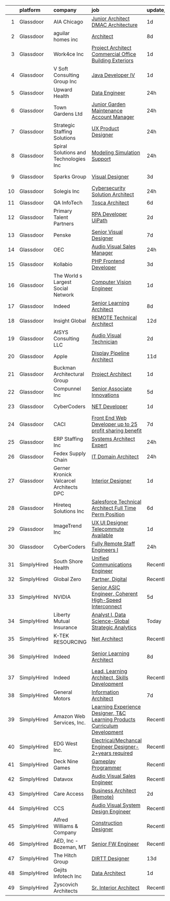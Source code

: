 

|    | platform    | company                                   | job                                                                                                                                                                                                                                                                                                                                                                                                                                                                                                                                                                                                                                                                                                                                                                                                                                                                                                                                                                                                                                                                                                                                                                                                                                                                                                                                                                                                     | update_time   | location               |
|---:|:------------|:------------------------------------------|:--------------------------------------------------------------------------------------------------------------------------------------------------------------------------------------------------------------------------------------------------------------------------------------------------------------------------------------------------------------------------------------------------------------------------------------------------------------------------------------------------------------------------------------------------------------------------------------------------------------------------------------------------------------------------------------------------------------------------------------------------------------------------------------------------------------------------------------------------------------------------------------------------------------------------------------------------------------------------------------------------------------------------------------------------------------------------------------------------------------------------------------------------------------------------------------------------------------------------------------------------------------------------------------------------------------------------------------------------------------------------------------------------------|:--------------|:-----------------------|
|  1 | Glassdoor   | AIA Chicago                               | [Junior Architect   DMAC Architecture](https://www.glassdoor.com/partner/jobListing.htm?pos=128&ao=1136043&s=58&guid=0000018267a6b95faaafd90fc7723506&src=GD_JOB_AD&t=SR&vt=w&cs=1_c9c52597&cb=1659596356468&jobListingId=1008047413622&jrtk=3-0-1g9jqdehbk25t801-1g9jqdehqkbna800-78d1c92ace534ea1-)                                                                                                                                                                                                                                                                                                                                                                                                                                                                                                                                                                                                                                                                                                                                                                                                                                                                                                                                                                                                                                                                                                   | 1d            | Evanston, IL           |
|  2 | Glassdoor   | aguilar homes inc                         | [Architect](https://www.glassdoor.com/partner/jobListing.htm?pos=101&ao=1110586&s=58&guid=0000018267a6b95faaafd90fc7723506&src=GD_JOB_AD&t=SR&vt=w&ea=1&cs=1_1490ef2a&cb=1659596356463&jobListingId=1008030886752&cpc=8EBC6093F3E034FB&jrtk=3-0-1g9jqdehbk25t801-1g9jqdehqkbna800-6371b23653ce37e1--6NYlbfkN0BBGG9LMNqL16EzDx9S3nKk4b6IwprgSJginr0DZD_oW6Mm3uCrdklJsAKh6iXWwLKS4HwePxDhUtYIT_-THPCT1OSqPsH-xzqiHGZPx79UO3w3eEr1OmXYjyoeRjfzEu5WE2xUoPg1J7MOhXn-EUTl0lc2nWVKu84RpuQHt7TH_OxQjbDrjiwpBBEH9V99jPGH_Dmxw_95yVk2_98VlBnpOQ4-EfcIT_MSOaWF1JmXdEdBnRRNE8bI4tISjsVTSWUJcxl0Gvsz7rRGKTFGifQLdAtNDPlwFS4WlXJDWsXYV9Xj04fGjHe4PRpux3-3CVu1sMj1c8tnTG5UM4ciSP3LVGtsporlIo9Xb-EPVoGyVYHgFv-3cIp-Y5I5B_M8arMbq6b8P18g16EQ3tXtmkHswCPO1QtH2ikoQJ8dkbZs04s50QKncUfjKJZiU1zhPQlnHmSSy26fqAJ--YI8c7Nj0LEJ6eXfMwY_7aiJluFgwOQ-ed7wKrnH)                                                                                                                                                                                                                                                                                                                                                                                                                                                                                                                                                                    | 8d            | San Diego, CA          |
|  3 | Glassdoor   | Work4ce Inc                               | [Project Architect   Commercial Office   Building Exteriors](https://www.glassdoor.com/partner/jobListing.htm?pos=121&ao=1110586&s=58&guid=0000018267a6b95faaafd90fc7723506&src=GD_JOB_AD&t=SR&vt=w&ea=1&cs=1_06bcd2cd&cb=1659596356467&jobListingId=1008047958781&cpc=1FDE87803EF93CD3&jrtk=3-0-1g9jqdehbk25t801-1g9jqdehqkbna800-1b5fa690967b5ade--6NYlbfkN0A9PPlI9x3VLA7Ig9DMYQv8oZV6AhUmXfwocfR2_GxsGZVhPKRlecurGQV6vCE7cRm1y9XKvQzg_GTfz2YQujrNfplqqjHtsHPd55-nZ6MorvAKxkzkJaiGiuGRC1SuzxqEGW06GlbDmsj6mNw1KjVTSNI8hBwDM0cm5ePGkm6GItOEpN2Mj4mrNwfNZb6zfteMM8kdavQ7CoJxMaFOwwtnHyNZCrDasRbuRaZhUsbNdKaGdKx4G5di4W0Lw9YIJp3GmnnVAm7qX6A0BjXW0RYvSTRUWy02sa2onzgH3qWN5aTWNeL3ikFzJ-S7DCtAFWrjvQrtgL6mwwo2Q_bsS4RHf7_SWW9BV0orMdnfwfuj8EGzIbD27uV-nsSELObRcgktIDMb4tm_pyCOhg2SqZkCEznEPgyihCL4DzpqEfKG8PiGmivCjEnfyB5CkmHG8XC327GmN8Vok8Z-MFWLmoxK7xmGHCq7LeYf932_rZmd58-cyZ4zNnFN133jiLIYw0n7Z8a7SUc4NA%3D%3D)                                                                                                                                                                                                                                                                                                                                                                                                                                                                                       | 1d            | Georgetown, KY         |
|  4 | Glassdoor   | V Soft Consulting Group  Inc              | [Java Developer IV](https://www.glassdoor.com/partner/jobListing.htm?pos=126&ao=1110586&s=58&guid=0000018267a6b95faaafd90fc7723506&src=GD_JOB_AD&t=SR&vt=w&ea=1&cs=1_52ee35a2&cb=1659596356468&jobListingId=1008047785679&cpc=C4A69CCDBB3B9599&jrtk=3-0-1g9jqdehbk25t801-1g9jqdehqkbna800-78e5381b5c486a37--6NYlbfkN0D9RE-Si7ybiUgDiZLiiQYmpNk9Vbzm2gLbPAQW_p1zE3jUynzuC9mQeE4jvLF4MlSnRlpx57mFx1NhVJYCVHp23mc9oE29SedqQfJWFgj7w1maUiXtCjNzf23arELUQaB91K65nocI2FimMeseBcnuyy8WB2xmQNxnVvqsYl7mNupw0yznfoV7leRnJ-QjKypAMfYN-BhTfcGEix8XbL23_Va8XrP0F2fVOJUyUF_8dWNr4bEi6Qs29-D54BmWHl4b5y_D2vTd4YxGNexNX3PncnyRe7Q5UdHep5FBq5VAoTJTxVea7PiPloGxLMQK6rrA8QgvFL_i4gmbG_qw9QuqyUGYMXKiI7Qye_z3cr5sP9tr-K1YNrqhnVhWXjUYjFlYQjM-sD4stKoZ_kLCbbC3Ue4DaK29R9BOp2l9p59yhwOAzi7sMm-8oDXtbDM_wEeoxlFWgdTRr99i1xr3UmXqmU-xXgQyyeYhgAHtMiF4dD6dyKj3jRDRLBH9Nvr3Hq0%3D)                                                                                                                                                                                                                                                                                                                                                                                                                                                                                                                                              | 1d            | Madison, WI            |
|  5 | Glassdoor   | Upward Health                             | [Data Engineer](https://www.glassdoor.com/partner/jobListing.htm?pos=106&ao=1110586&s=58&guid=0000018267a6b95faaafd90fc7723506&src=GD_JOB_AD&t=SR&vt=w&ea=1&cs=1_cbee5e92&cb=1659596356464&jobListingId=1008050594360&cpc=ACBF47B84C432121&jrtk=3-0-1g9jqdehbk25t801-1g9jqdehqkbna800-9008622103ceb4a6--6NYlbfkN0D1sgB2vkk73HcG31iWI33pV6kw_5ZaxNkpPvB9FmXAfE4GxWj1DqZ0Ybq0eLPzk2YMwESvlDiKB2v8-8IQoa6UivsLih00u8y9COP4u95PlNlD0qSOw_enyvRFXOLfhgnvIy4KUwxX4Dih0kh3kPXgilkc_HOoVQ-GK7LqI49w8l5WsAU6L3A2dHqBwxNMVNY_A9bxeEADNPbC4dhxnh9Y9PDpZqxjLqMDFzyz4x5hNEH7nePAS9ADqNt_1h4LiBwq3GZRpXna2_pRV7gWE5273_hNAHw7piFY9NbVeFs6Y74sKLw1tzo1GXB-qcEz238EZJa9Wh4xyCQoUSbvvLb1qWYazCJJz6S20HxZJXap2C2MMZM3QF6tKnMd7BK1nFWDKJLNtFdR6beBty-ttRvJzJr5IszTephH4GjD6WfD0XsIdbRHFpP8CE2sXmm4iKPqBKDMNzHyT6KlC5UkTLCI4BPv9ajT21_8uVnSWbHyOdcZUuuxdO0RTNkH_uJkj-CApck0FZ4Qxg%3D%3D)                                                                                                                                                                                                                                                                                                                                                                                                                                                                                                                                    | 24h           | Hauppauge, NY          |
|  6 | Glassdoor   | Town   Gardens  Ltd                       | [Junior Garden Maintenance Account Manager](https://www.glassdoor.com/partner/jobListing.htm?pos=112&ao=1110586&s=58&guid=0000018267a6b95faaafd90fc7723506&src=GD_JOB_AD&t=SR&vt=w&ea=1&cs=1_d765fbba&cb=1659596356465&jobListingId=1008049871664&cpc=6BBECBC74F3AC36E&jrtk=3-0-1g9jqdehbk25t801-1g9jqdehqkbna800-83962fb331b4c551--6NYlbfkN0DqW0-hTgkWGwYpK7eUj7Z7FoWYf8zugqSJvdz1tLOuZEU8COkOc5OFoPs_UPBuT6x_ShwrV85GiECCPYww6ItTJ525ZQAvMfpLi3LzTRhy81LSDwJZCVo_w0F-VN1ry-xBB-3dOosQIeaNSX4aIiwVCvCQqH2u_0Q1uoVVeHWu84zHdqzZHG1fnCym4zdPG58MgiOoDfDgomiBP_STuuqnS2_85x3fWxPAKan34aMOLpxeuCNb-2rvNKD1rlJD1qynK_pLmHzYrNjLFD5zZHk23gd8NLXpj-duXP9E9LbcoaSICB2wpK16_e_z5H9N-gBVgcOVHsxZQVgrEXIx258ksTGQgaMzoI6QR3AyebtXiI0TvKvgJ26cvK_HbZMh9j0UjEIqQErGpkn1zThZSAyVIJreOXS526_Yfb1YL0oHzp5y_Io8MRjZ40OBkLOSi55f0yaHQsB-h9vQROkFr_1QPUU8ude3W1lA72fjBqOwZoE5NBadhqSk5OODHKE3Z2o%3D)                                                                                                                                                                                                                                                                                                                                                                                                                                                                                                                      | 24h           | Long Island City, NY   |
|  7 | Glassdoor   | Strategic Staffing Solutions              | [UX Product Designer](https://www.glassdoor.com/partner/jobListing.htm?pos=119&ao=1110586&s=58&guid=0000018267a6b95faaafd90fc7723506&src=GD_JOB_AD&t=SR&vt=w&ea=1&cs=1_73bc51e1&cb=1659596356466&jobListingId=1008050113855&cpc=59DEFF8D475298C3&jrtk=3-0-1g9jqdehbk25t801-1g9jqdehqkbna800-98841d19898350f3--6NYlbfkN0CB4h_TpqywgMPZecH4V9H9bCqyxawBCNsXMflKEtNjwO2fll5mMkHpz7n5uDiwffxroCJ3zDFyPjbN0ZgzVfzAMnmutJI_FMToLbH5l15KIrxFL8ROnZ3z8rbPHPISNGrdzItaryv6hTfvTvaZJ7ewmAxc4E51W7YMcmomoWifZWozI-0g0GxvmR74hkvTmhNkye--zWsFNtGR29N0_Vs_RpZxMozzWmwExJkVoudNdKBielHyGZ_pvx6pD-scNWH-O36uX9r8PQS6E1O3TWIUeqlxRWH2mAGPMnCCd3LqKFbdwqfoe2xe4ElWzBswQ1glF258lUgv7fLuUdPM6rHqq1dIRyZOzDQfAg3Av9hPJJHVRsPULLuS6AUrdAFWYJbB52TdplmBwpfPmYeYdveGYO5yLVCmUPg9x8bxDooJ9bhBUC6vc3a1leY5Vk58aK8ES_Ti7a5lBsWDSnzJsA_5MK3lPZBAFhGjxEmWzZbLa3Eo7KEE9cPo0cpPuQgZqvcKI-SgIip_Gw%3D%3D)                                                                                                                                                                                                                                                                                                                                                                                                                                                                                                                              | 24h           | Remote                 |
|  8 | Glassdoor   | Spiral Solutions and Technologies  Inc    | [Modeling   Simulation Support](https://www.glassdoor.com/partner/jobListing.htm?pos=105&ao=1110586&s=58&guid=0000018267a6b95faaafd90fc7723506&src=GD_JOB_AD&t=SR&vt=w&ea=1&cs=1_7c66136d&cb=1659596356464&jobListingId=1008049987612&cpc=9BE7264F9E667C9B&jrtk=3-0-1g9jqdehbk25t801-1g9jqdehqkbna800-713303712c954d96--6NYlbfkN0CB1tmP7rfbaHtYFmPjg1Xv8BJr6DUbyz0HQmM4H563ArpFMs2Wc68sjkkMOaeyFl3MnJwsonyTfx5CxEUJ16GC6lP7EopS_fzohvF95aRXyNsWFszTr5mCrft4tbQ7mFt2yVqmv7guQDS4qZ1VFahuw3PxaI4rHHPcXCkivarcq5YgH20u9dKkgk6dLC05JtnL83OpoQtg3JYO9VqETO8czxPc1xQsgTOWrjZP278IM4YROnenhfUMAIlkuPOLLysvfnYYVhDT_Zb8-e7lB6hZNEdjECfaze5u0Dkhm0qaZEZ89u4UPdjjYXzL2d46kbVWXocdoVvy3610TxzlH-k3FQiO75qmufXVpMfyUVpIS4zq8hUQ59Jqzmnd5zS81MGdSeXWoAdnWpJoisJqSxjogZ6ES0jciAbS5yl8QsrCt4Gr20cG2mzLmI3PBCVqZFJrPwaH9SKb_afD2HRwkHTFP4iMRDjwZIBbiYE5uaM0spAkb5qYbRACb-t6oYzAkFOY69-W461WQw%3D%3D)                                                                                                                                                                                                                                                                                                                                                                                                                                                                                                                    | 24h           | Offutt A F B, NE       |
|  9 | Glassdoor   | Sparks Group                              | [Visual Designer](https://www.glassdoor.com/partner/jobListing.htm?pos=118&ao=1110586&s=58&guid=0000018267a6b95faaafd90fc7723506&src=GD_JOB_AD&t=SR&vt=w&cs=1_58aae95d&cb=1659596356466&jobListingId=1008042325557&cpc=3BA4CE39D5B5DEF5&jrtk=3-0-1g9jqdehbk25t801-1g9jqdehqkbna800-3119862d81f7a7c8--6NYlbfkN0CVbIAoVGlVV0muHIzlWY31dYj5hrVkKa7qBWZ-hZn3g-zWnitpxah_RyLopvrEJPKluBTJGMR0w6yt2L9rFqn3s1U2AqS3mNNijlNTZTWhopkKVpxLdiMoOqof51uSUrPEbGZaq-doN6mYWim2gIQgZZA6-0KdGLYCY64PiKyOSiM_V5QmJapCdCG_CMkHGu6ixPbyO7PM1MwduXd2sQGzUzzIMWPkF9HR5VvMBPRo9ZoSS9n4zA_fnDBHO5ZauUJzzWHPl0nt1GP-4MifjAkMnoMFyIsMLxWxlsmKs_NNftJYppTbnv1ERniIglrjssOrMXZT-qO7RsnGS_yFuOocMvUAQqZRAG9K0K5IST2zf58GoVxeYY2n8G9xcnVYRL17q2HE6EAxUufxHXnsExJCk51B4obxRprFbSZtJQuvGeBy6W6ndnrsqKG0R98hZeV9jzwCK6dLKtWYv6ocTjJXlmref9CD9Gbm6FSqr_brznzbrk-N2jrn)                                                                                                                                                                                                                                                                                                                                                                                                                                                                                                                                                                   | 3d            | Arlington, VA          |
| 10 | Glassdoor   | Solegis  Inc                              | [Cybersecurity Solution Architect](https://www.glassdoor.com/partner/jobListing.htm?pos=108&ao=1110586&s=58&guid=0000018267a6b95faaafd90fc7723506&src=GD_JOB_AD&t=SR&vt=w&ea=1&cs=1_b9bd95e8&cb=1659596356464&jobListingId=1008050088478&cpc=56632219D727AB75&jrtk=3-0-1g9jqdehbk25t801-1g9jqdehqkbna800-701ac4f1ac8b6992--6NYlbfkN0BXmJBcfPS63euVfIZvFuEBHiX1SPFEctgBt2SdL5CMXQpfyQ_fVnArzUpVbgauEqGHQTozg39ytgaGXsvoRPQV-1COV5yRLx_wKnNSQYsZOHTUf35KBxXogtrzzQTwtPGPX_RBFD3nZI5k-JmtX13qrKPB1GDE2H-hKy2r7NQP5lQTFFzXIl4JyQGM2XQFKDqq8so90po861ORfqK4QFmFlTMmvB3cKiH2pgv1abYxOo8iPN6mQmK8qVz581xkRBd6uE62z35l9OVjC_Us2nYYFVgZ-K-V4mfMOOGgywcCQWh7tEhPg9Hq0MyFzBXZlMj-t5z2MQhyoH0wIXHVqB52c7O0ofxqPEbcj9BoojGqTVq6UJvbyc90RMa6ni8M_gae5NIPnniY2GPsiR54MrUZoYsQPPqGcyj4mC5aR0F3eA73106BYMlZ2L6oX50yN5FdOQ0N6PjDdSylo1_BLDI7qpXyjuufPkz49_vO65tSA0tetS1l5IERSR0A3c6TtPD2khfIp7rQJg%3D%3D)                                                                                                                                                                                                                                                                                                                                                                                                                                                                                                                 | 24h           | Remote                 |
| 11 | Glassdoor   | QA InfoTech                               | [Tosca Architect](https://www.glassdoor.com/partner/jobListing.htm?pos=130&ao=1136043&s=58&guid=0000018267a6b95faaafd90fc7723506&src=GD_JOB_AD&t=SR&vt=w&cs=1_99bd185b&cb=1659596356468&jobListingId=1008035484391&jrtk=3-0-1g9jqdehbk25t801-1g9jqdehqkbna800-2b325c7e340096bf-)                                                                                                                                                                                                                                                                                                                                                                                                                                                                                                                                                                                                                                                                                                                                                                                                                                                                                                                                                                                                                                                                                                                        | 6d            | Concord, CA            |
| 12 | Glassdoor   | Primary Talent Partners                   | [RPA Developer  UiPath ](https://www.glassdoor.com/partner/jobListing.htm?pos=125&ao=1110586&s=58&guid=0000018267a6b95faaafd90fc7723506&src=GD_JOB_AD&t=SR&vt=w&ea=1&cs=1_81fcea9b&cb=1659596356468&jobListingId=1008044541298&cpc=9908D8D4413DBB8A&jrtk=3-0-1g9jqdehbk25t801-1g9jqdehqkbna800-8175c68a559f94e0--6NYlbfkN0DOCvLQenlXS7fh3AEEtPwhntZQnPW7UfiJ0vyM-Z38ZvlXuLrJoooXjb0sibVtq1uV8aZJETInCgYSiW90Es2-ORj25as0p4zmcoYp6SwS1hS9tV-GaaNyzFoGLyUmiQo_QrbqSyeigygGwtTqUUVDV119Crf9IDEjNuWCpCKRflBDXMTzkrz2226RL017XM5fPN20Nmu-3FirFUAW4mOVoSLYS4AYNcGn8BVYuUqpR6x3SWz5htu7HwpDPTCDl2iAvo5zD5kSowgwsHJg7HRWvedQ4QT_yDKpO6HyOnQmphldA3PszHpAQ5Ue87UV-TKuBPIGDPCNK3P80gf7erVshjH51NHywpbUzgflGIUZ-2VcBMJRSVc4iysJQCTwTT4JmZUG0faTu-9uAsxCzlFa4-K9y-w5odCDW1dXVtVk0eaW0vPIAH7tkmX-TIMy6_fcqQ728J-s8j0OuJJDfFaasStYVCzFKWeHQO3yS6L12Ig3G1MjXHhQni2cDH6SQYzcfmkFbUom_w%3D%3D)                                                                                                                                                                                                                                                                                                                                                                                                                                                                                                                           | 2d            | Miami, FL              |
| 13 | Glassdoor   | Penske                                    | [Senior Visual Designer](https://www.glassdoor.com/partner/jobListing.htm?pos=114&ao=1110586&s=58&guid=0000018267a6b95faaafd90fc7723506&src=GD_JOB_AD&t=SR&vt=w&cs=1_44ce0ea7&cb=1659596356465&jobListingId=1008033963305&cpc=217C45A42544DB93&jrtk=3-0-1g9jqdehbk25t801-1g9jqdehqkbna800-e686bc3862d2ddc1--6NYlbfkN0CtpXM0MSzpMQ_ld-1IrueFxu_hVDIxNkdu7oUVWOFjtEFqQtdu51VPA8PaZXoTOleEm1nGdOJeCYWb5vJz5IG8TCmpEFJrjI-b_juUEQzgiyUZJ3K2ygCQVuCrEUmrYjjDB2ajc0iOoSryL110Bp5lNaMc-HGhB6LpGxuI3m9UC9oTw8QByXP4VoDYrUU_MfW12m9jGchMQ7TOG1jZoTA5iR6mNqZPdVJz2dOk6IrOliRxLHbsr6R1JI64IlOyeWspctZIbEiolbK17QkSxaXE4PQnE4dzEI5dSKymLa_ZU9BDVZBtBUAR8vGymWox4EA3qrqK2shUL3IIvDOCSAIHBzs-ZIoJc7PNq6KxNa9KbT00vlAcAteCR7vhPlnQ75XR2Fu-quV5FLdn5D8CAigh6v_wSYPAstptNPep1VEdJFmX99xf5FCoPTYGQf-nypOwYDqAvMJVNpwS3aVNnJvN_2lGbLLihXvm6hSuB2m0NQ%3D%3D)                                                                                                                                                                                                                                                                                                                                                                                                                                                                                                                                                                | 7d            | Reading, PA            |
| 14 | Glassdoor   | OEC                                       | [Audio Visual Sales Manager](https://www.glassdoor.com/partner/jobListing.htm?pos=111&ao=1110586&s=58&guid=0000018267a6b95faaafd90fc7723506&src=GD_JOB_AD&t=SR&vt=w&ea=1&cs=1_6896b65c&cb=1659596356465&jobListingId=1008050679919&cpc=632C08DE5A4EA969&jrtk=3-0-1g9jqdehbk25t801-1g9jqdehqkbna800-5c56613f63f7164a--6NYlbfkN0BeG4CUiLvi-XpACvuf-H1ZiMQG9j_Jg6NbuiTffPeFkiTLxRz25zIv9hXC5mtzGhcSy-BDR71hJhonM1zTSH2zk8JsTlMRak7kMAlgcMY3TAbgb_mem7Fa0MoyAB9KwP1CiBYXT-SlFWBYTKSneCu7g5YvYwD5hlaClcEAZXVsL26olqK_ImZvi8PsWe3rH2NLwSVU29OuYiquIAUzrh0P0STtkIFp-XCkAtGWlBzar-kUlr9pkocm3ZmWz6sQlS7xe4I3-smY0qah3GR_IQ2AJLZYhMRc-X_j8caQCbbRgRanx8xux6dY2rODO533N8-4UDe-BE7KCATSZUOCA3EbhrEBD1bbfmY7AmwuUpt8WXa1YjPf-ziX5k0q7GSTjawZPGVqXGRa6UXGppNWxrDTZHuZ0EOaywtvoll4jCd5ihVgTDYM-ITKEgQ0uIJZWO79BvxMVHTvyWawN-qV3eH_MQVpIhCHoj-d9tNP4aFMZvt3asax9ko4KrNve2idnSk%3D)                                                                                                                                                                                                                                                                                                                                                                                                                                                                                                                                     | 24h           | Boise, ID              |
| 15 | Glassdoor   | Kollabio                                  | [PHP Frontend Developer](https://www.glassdoor.com/partner/jobListing.htm?pos=115&ao=1110586&s=58&guid=0000018267a6b95faaafd90fc7723506&src=GD_JOB_AD&t=SR&vt=w&ea=1&cs=1_bc11ac8c&cb=1659596356466&jobListingId=1008041038018&cpc=149B3D5996025BBA&jrtk=3-0-1g9jqdehbk25t801-1g9jqdehqkbna800-a781f0f3988a7eb6--6NYlbfkN0BK7QqpgF8Lwvm69yN6y042TqXJrV3gHaTYz7YJ2xmPiwJaRvnJL2p9woJImlFGjMplkzEuqGYU_lgezkcTMIwwWJJgvh0rLK3a1dAUMn4Ym3nLJIOYEmiu9Cx2q2yVfljoJkR4bpl82TzdcvfbQQ_q2uDbhOqeiIFAyE3H-98gDMgVKbW7Ql1PSugjhsCiW3pjBc5D4WhkikKtea0vPT76eAEPIn6J_SQLABbLZbunT42QQfLVcp8pok-zg23UA2BQ5YF--aus3eMcAi7FuzIGG4q3n2m1cfFg0FHrQYUxp8qy9XuwdG_QIY8c9N7oWkiKWCItycJUzQ1IaGtIZAQUZ6FFU01pqVRoOiBe-2yE2c4rMcaEcyXkqZ_rhR3_VZx5WLN1us62Yrmj9wqbwNLdl8IbmE7Y6myyYPaaHu-rZLOS5-0KKwpvqQZ8a5Mzpri_EyC3sE2ivLo4SG6xAsCk)                                                                                                                                                                                                                                                                                                                                                                                                                                                                                                                                                                                       | 3d            | Remote                 |
| 16 | Glassdoor   | The World s Largest Social Network        | [Computer Vision Engineer](https://www.glassdoor.com/partner/jobListing.htm?pos=117&ao=1110586&s=58&guid=0000018267a6b95faaafd90fc7723506&src=GD_JOB_AD&t=SR&vt=w&ea=1&cs=1_323e2b17&cb=1659596356466&jobListingId=1008048926964&cpc=AF1E4A3695F490BE&jrtk=3-0-1g9jqdehbk25t801-1g9jqdehqkbna800-f2859ed9ca70d070--6NYlbfkN0DSgjPPcnEdvoK3uuxfISLALE6pB1FR7YSHOr_tSg5_QGIhoz_2VqUepdcKLBLI_zTQDUXKUWfMuJ8z4wGJWjPLlNhIC6-QLzZ2SD_BdvGPrlGHcV-JY8TfpqZv30Bo9kNQZz3Akks__UOuOXncoch98-oHmC6PsX_rYPDxgKR8Hs6vhDf2KT8U8jkobSfPy7tRJGfCJQkTmIErm01jj2Gc-sBi_fYjOcoLi9PayNxWcH2lBPSkZY-87z1zsctYomxJnKuwiv-Fir88uWjuqVCI9itMo1Sa8Rs0usl8gfECgZE8Z0rNcvvmn1CwMrT7A5CF2-WWhaz2W-M3y2vYUrTM_HOsswMc3SlobXSBVjf5eAPQzbzypvchvnz96oCK_y7cq_adqbKv80XdDhN2hwXOH4s0JaQ5jUmRvUsr6wcFxzlHDdcMsoaWHB8Mce9eY4ZUD4HXmtMp0dXxqP-3bxFppwVZDVebDokWltW7KmmOBldc7XPFJwjrFIJc3naizCCcG0mCGbmoRcjsKkIikmxwIyPOaCPPVjfILhe4fxno43JrsylRetHSRpbBhcYEn96TW8j1ajxcFEBNo4mBsH2X)                                                                                                                                                                                                                                                                                                                                                                                                                                                     | 1d            | Houston, TX            |
| 17 | Glassdoor   | Indeed                                    | [Senior Learning Architect](https://www.glassdoor.com/partner/jobListing.htm?pos=109&ao=1110586&s=58&guid=0000018267a6b95faaafd90fc7723506&src=GD_JOB_AD&t=SR&vt=w&cs=1_cc276286&cb=1659596356464&jobListingId=1008031067016&cpc=217C45A42544DB93&jrtk=3-0-1g9jqdehbk25t801-1g9jqdehqkbna800-96b1c3b8b9cdb388--6NYlbfkN0CiRNM7CVr8YueLFKlzwbFWI0o7IjV438l4sVrvKZ0flpURU_mqoI8EbsK64YRr3OA6KrJSvnAlHG1fMTdVne83Y0EijA4Nde_j30eNUxX6D8w6WzzfyqgLZ2whk8-j9IO8ahlK57mnjmAeIR9-l0TeEZGSYjv5q6X3fsNXws9iNfqYy60Z3xT3ehRGqXImdDWRTRbn1NfqsfVBWtBr7DClaI5bkB5nkcFJbPAf0O99jxZFJ8eH62Bi8dsEnm1uhhCOLDx4u1YzhgOuv-oZ41Rbi9extvsjpQI38Mus8yQeK1QG9gMY_pjs_VKQQXGCn_zWg0FqpZR_Tsak6xQQ8iDCjmRPJA8jlBRaWIgAfxgFR6Cu26YETZFyRGaj0j83xJPEtdc7DYt9IhIVOHFrJVmQh97gfWl82bA-2ypMNmNBYR7hFJ9hqylio9VosE9zbJWIVk4hRNA1-XFnI37Ux7AkyfNZcMieTphEjj_VS5JxqDPVnoqsvyvU_47fpa7zlV4NxpAdstqPH_4rop5s95_M)                                                                                                                                                                                                                                                                                                                                                                                                                                                                                                                         | 8d            | Austin, TX             |
| 18 | Glassdoor   | Insight Global                            | [REMOTE Technical Architect](https://www.glassdoor.com/partner/jobListing.htm?pos=123&ao=1110586&s=58&guid=0000018267a6b95faaafd90fc7723506&src=GD_JOB_AD&t=SR&vt=w&ea=1&cs=1_85b32b81&cb=1659596356467&jobListingId=1008023450111&cpc=AC285F3A3ECA6BB0&jrtk=3-0-1g9jqdehbk25t801-1g9jqdehqkbna800-38e32b10a68fdadf--6NYlbfkN0BKkHZu3wF05EeDimN_p6sYpKCMArvwa95YdH7UpkaBCnuUCEKHXotS0_EwbLzIjYfBxh6X2qHKBJJgK3GUwRr4xzC4naxi0aZb0f-8TQwRo8qHWQUX5Bq09mUANpyZqKxXib2PO-XS_dxOGpCKJYbiLRqB8Ffdr1dC4j3QSCEJPvBDXSUaywK2-SvefcnoPHi309q8inzTr9g6Vg8VppVUzG350BdGTjsZcdtKStjbYNVglPvtqxvSPdtA0mtNKr7_dbj4n6amjzS5A7Hh3HZ5cU51sY8wwMPpsQZlbBOixBydvlM8EQ-IIeRY3rY_v4_a8IkjsVCg6jc-zGr0yuyrhGa_L6D0WZxZK0MYppX0QNcCPYJaUedFiZPTv74CVtLFaeIG-evVqK_nbC6_vCcohAzQUZvwy_D4skx9I0K0uZN4ERQZ2doHYbC6cWjs-qIemYd-zoWrLb2uq1WbfGqDQsal13Av5b9Opk1omkrqzL_-G6UOm614SBCaIZfbXrN-w5PI-EL1sg%3D%3D)                                                                                                                                                                                                                                                                                                                                                                                                                                                                                                                       | 12d           | Remote                 |
| 19 | Glassdoor   | AISYS Consulting  LLC                     | [Audio Visual Technician](https://www.glassdoor.com/partner/jobListing.htm?pos=102&ao=1110586&s=58&guid=0000018267a6b95faaafd90fc7723506&src=GD_JOB_AD&t=SR&vt=w&ea=1&cs=1_88078ddc&cb=1659596356463&jobListingId=1008045571880&cpc=199F2CC81DD7B3E1&jrtk=3-0-1g9jqdehbk25t801-1g9jqdehqkbna800-818956bad5af4a32--6NYlbfkN0AZiaPZyccuKjlre0e0RaBFeO48J0QExrO5hcuLctOVaPe6Glnh5giSMr9QAqc7GHlWi6UqUBmairc6DHkzrV8XD921TfxT1soWP9KFw_T1A2ATJb28msDqKNZMRkWwDpwRVusDpny6_fc69--7r0pYEq9qw4ypi_Mepc3iqr91JkLJ2EqLr9a-MrkJ7ZMe0nvBhD0nPviJSem5tQKBQw_g4fEBmCMWFuRERFQ6m0VKOLdCz8qK1RiydhVi22XeCSloHY-yEF9oWqdzSbprpGjCqrr8NkccHUlNcUIer6avN6oL5IxqRBABPyJAqFzQPMULypJYTSWqfFsjYoeAvvztynS2tPukNw18ckP0Ac8oPpjY_e3sINJHxldBGHl-UtJWkQGEiRkqcolMsfOauryLAHrY0rX_5wVj3ELY5NuEWIkTnAubfxuc6B8jGX0bepwJXDBebrMG9wRzgrk6qtME89h0DG9XDT-QMMB8S77gijKVVIkSCq7W2w5dWCkgOzdyRT4YTD_PCg%3D%3D)                                                                                                                                                                                                                                                                                                                                                                                                                                                                                                                          | 2d            | McAllen, TX            |
| 20 | Glassdoor   | Apple                                     | [Display Pipeline Architect](https://www.glassdoor.com/partner/jobListing.htm?pos=116&ao=1110586&s=58&guid=0000018267a6b95faaafd90fc7723506&src=GD_JOB_AD&t=SR&vt=w&cs=1_4f87b2cb&cb=1659596356465&jobListingId=1008024922070&cpc=1FDE87803EF93CD3&jrtk=3-0-1g9jqdehbk25t801-1g9jqdehqkbna800-1ac026aebf1eab96--6NYlbfkN0BvKrLyj5gPmtZO9T8euul8TCxuuKNOtzRJOomxnwSEodTz2Bc-sPZl8WPllYOnI2h88ncN86_cGFX94EhruM6aVE1f0uzqEGYtUwrXVZWmB9sLsVrt8bvXnSydAAiwNxnhEhBxWyLc5kv_B3L5bN8ygiqxyDS3ck34jWgiAL9b9bKsybKLbLdLxfIun6h4L1ojdQqPF1aRHu9o7npwcpWbokYfnJ3BV8GPt5wyuoTKVZUVQJCC1EjnfH2Oznobad8oyMdfqFLpa_19Ee-3t0sL5YC89g2ZwbPQT9wD_i0bl9Cw5AFjuSF_IqKdUKo0d2yQOPMpWWYUBW2srpqJqEkMFTPSlW-Gs44tUo659siBKUVmXaeIqS6EXh8ocx83ylFHgbjRBf-KKUbtofwR7gjjbCxPxGQ8LtGXQN58UyjAXVk0OvMnj-Hk033vupPZ-A36kwpXmZnOfVwGUH1d6Lfce9eyEbPlzaTckjdpzd1HXMQKVEBHXap030l2crvCg75wV0vDLl-_9MvjhHKL_udw_Pfu5qvq1Njlx8YqgTE6GaF0lxyUDlQiG3ztubc-XRRkSg6-WXyfQXI2IH8SLW_IfixQ29kk6OAKeQvTlt6GUsiVEDxWQvE_wDMYJkbom4d9ee44GawoAtno3TINzQxNu6f69kEroP3W7ItAwz0KEMmq5IXVqJ8CmMgA5--TC0BW7KBEpe46zepDhbuHucz1_wLuImHJRZdd3XapNOS1PugqlNf6xlgT4aZA1nN4tOAeFvTls84sq-F0eCQuxf_dUSqiiIG7tX_mHcnPZS4IH8pn6vkYZu-y14i5Jd-wbmr1UlOcuEMfyv8seNUltxjEHBeFH1JWYyPiDUBfyDCGftnf6voy0yzji0Y1jbCJziMa9ZfyJDS604ZlrerQPvCpyg_xRK1_37Y3App-a4T0vIBshjPuYFQ4kQB5rVX9MzpLeNc6hAIwcok1rfsy21Hf)                                                        | 11d           | San Diego, CA          |
| 21 | Glassdoor   | Buckman Architectural Group               | [Project Architect](https://www.glassdoor.com/partner/jobListing.htm?pos=104&ao=1110586&s=58&guid=0000018267a6b95faaafd90fc7723506&src=GD_JOB_AD&t=SR&vt=w&ea=1&cs=1_7c91400c&cb=1659596356464&jobListingId=1008047414214&cpc=90C4CD7F4113B630&jrtk=3-0-1g9jqdehbk25t801-1g9jqdehqkbna800-9a92b6095bc4880a--6NYlbfkN0AaC6OMNnGu1ri8CPn-RGRuQIfK4MRpPOI-RSUeogXt75h5kxyXjhhtmztlvwdjqcbJv7XAtRFoEW-1e8VQoGRel_UFjTbtbreTBh1M1uSvcBtIG2xSyyOnhGVbTnqyz73U2HFgbLI_LIBKvr6nntyikHsQFPYOWQFOfMvmRiNaUFcDtxq_S3cIhQ7ZklXP3nFoXRbKPXzNypSH7gdhN6349zSFrVBHPKAs2uBCQ0fEP4wK2OparakFjdLd9HqI4pV3Oejc8xpYvFP9U5qZXJ-HaX4xqdHMMba9pDsjKCOoQpF1W_Ng-hpAVCDl6c1tDu_nm-4KyAv0iE8v7H6XxCYmD8TK4QmkLK8veXBAXaqcbApPaCZ2Av4oHRpdd6MHYAcVluIa_kYg4rWG41MwvIw3uvEPJTg5jVRcD93YtTfkRlcyOEkRd5RluEcpGiIEXo_0lSWFh2tHhSlI_otyDhHqVpWqJxAnI9J8P-WVlPyh_AIGpA_fiJ1vYQ65g-XyNgbz1OCVr1OIYA%3D%3D)                                                                                                                                                                                                                                                                                                                                                                                                                                                                                                                                | 1d            | Plainfield, NJ         |
| 22 | Glassdoor   | Compunnel Inc                             | [Senior Associate  Innovations](https://www.glassdoor.com/partner/jobListing.htm?pos=103&ao=1110586&s=58&guid=0000018267a6b95faaafd90fc7723506&src=GD_JOB_AD&t=SR&vt=w&ea=1&cs=1_b6cd13e0&cb=1659596356463&jobListingId=1008038565999&cpc=3DB2029097D57E23&jrtk=3-0-1g9jqdehbk25t801-1g9jqdehqkbna800-a4d04f54b959d416--6NYlbfkN0DU7hgtDhmC-fI0i-N7DqaBmluWfFdS70gHoSazL13xmUkuPgQA02Vnl5B3602sT_qzx24emJHpAHhn2vfnG6uGdnp40jDY_RMYqjQ3tl0-BqzjPj2iSVVUcvlMKrVFfbMW4NW8YjSYdrkJRy6QdKgoKf_dOpSwbf7bZb_24PUbHG7G0vNHiO_Z1BYPOBAttd_94C2otMvseEotjevd2yHJxP7bhnGSj9fsP2FVYJDX-WTCmeBfqJbnxU4ywJLUGrF4HAwXt5Zd_SCCm5bpDTC95DZxdFO6MvNn7-o56Cl3okWRq_NrNR7Sa0GmlrGKsvdzM6766zzyCqRx8VLri55U_mAMd1IguCEtSunkqkiQ3Pw_Ho3M4jOYgSJ_IXDwAs_dAvryKmeXQggxf3zOMLWf8RRw56GVRZnVcVqz7cbcFeC7ZHfgCv4cztgDPwB7n3dTAX4mysjVII306rKEwPyA7hwq2MERYddIM29CLnVQ-dnWyG7bvG80kDBth_YR_O-7iBxyusJuqI3kj23879Wctw4aTy7oxo8%3D)                                                                                                                                                                                                                                                                                                                                                                                                                                                                                                  | 5d            | Remote                 |
| 23 | Glassdoor   | CyberCoders                               | [ NET Developer](https://www.glassdoor.com/partner/jobListing.htm?pos=124&ao=1110586&s=58&guid=0000018267a6b95faaafd90fc7723506&src=GD_JOB_AD&t=SR&vt=w&ea=1&cs=1_d57fb5ef&cb=1659596356467&jobListingId=1008047698408&cpc=A65DF3A704A48F9B&jrtk=3-0-1g9jqdehbk25t801-1g9jqdehqkbna800-0418270a0b4c2445--6NYlbfkN0CpFJQzrgRR8WqXWK1qKKEqALWJw739KlKqr2H-MSI4eoBlI4EFrmor2FYZMP3muM3oU4aKRxsZYzBfH8-v-l22MQdv7iru3lj52V3BB08hFWkJ5qF6SJVUERQSwhL3HtpDkw2BdVclD_kLvzUasb0PcPFnn5hacx1pjdITKIAhrOcHAouacrpDmt3bTuqBaCg6zX9QZogO0DZskmjaQwEXSR48IYpJXp8V-sBvO-LZvKRE4rvFuDFnaK7mWMS1NxeXKsmJSwWXQ2cxdFwLqwixFfFmbTwPyAg9T2l0hdwTBRJYuLUqDFSJwGri56mEVAvX8gn4mWayzSCoYt8Ip3fGcCtyAL9j-PVOSQ98MBIfs6PbG-nARxwhQjfIHGdcTvIy_0GdXch5kmA4dY-oA7r60URBehuq4hQFHw_fKTqC9Z_d0CUAVtd5vWPyhFFMUnTAFqQn5-PAksF49X6H8_U_6_kCjrPUv3PLhE7gGdT9t2RAdYl7_UFTRpBSzTdGmhl6tZxW-oJh-VUdj5JLnG4Wus6NUFFqLRbeISroPH9gJHqqTSz02Iy8xh8xWF3IrfWZg80beTRextDo2IZhOZdOiSSZupAgiVGSz3NrUfTxHxZx0WmHCJTpujs0quj_bNbpbKGarjvf55_2hhfBZ1IGdutaAbDwXA9ktmProkFADdM2tYXGlEXAA2njMe80FgLk0VrlVvdchnNdGD8i4zWdqsntv2a7eRLmRV48Xg3C6xMX9eiyk2A5lQqttr5rNvAjfIGaG0uzq7kqD3bNeoZ6dVO6foVwX43US4gqOWdj0UrurVZUvtr2d7GZqwwnqlvq37zJILU5Zumm5BWdfRpOc_tersRI4sbtKke2R4JPkz7u7zf6LgHQK4yt-WxULiwz5OOiWojmGEJaynOrt4nHk3FGvsT6TVIWA7Sixr-Qi61oM-JrTeGiUDEpU75t42TVQwiL568kaDPx_eajHBB-KWTwN3-_oM0%3D)                                                 | 1d            | Highland Park, IL      |
| 24 | Glassdoor   | CACI                                      | [Front End Web Developer  up to 25  profit sharing benefit ](https://www.glassdoor.com/partner/jobListing.htm?pos=120&ao=1110586&s=58&guid=0000018267a6b95faaafd90fc7723506&src=GD_JOB_AD&t=SR&vt=w&cs=1_ed28fa36&cb=1659596356466&jobListingId=1008033634438&cpc=C4A69CCDBB3B9599&jrtk=3-0-1g9jqdehbk25t801-1g9jqdehqkbna800-c4a6f558efac7061--6NYlbfkN0DeKde-pU_olD4YUrw_gjyRI1n-4QX0HDStiN2-PsFXQbc8vvNewPw7zp2BAPj3yuCGvocWK8MfVOlYFzpA1Tp3YpPJTnhsNwIe5FFCi1OrWyAYmvZsuWPyfoloScTsIg6XRByBSb8Pa3wXSRFulw8NO6NVw1IF3WBSymOnl1_17dv5dQqWx-OonDmMPHPYoT3xqISq2w3o9_07saHqm5BFdSAwxDHTMmot-IAw3AK9T0ptY4kNLm8Y6nFx4Df38zSMOhyEBedU_tJZO7ZNPMk3GEPPu4z7u1OfxtLRfG8Jgtb2iixvPmJDj7_B9zgdrP1BdZgHsMgCHN5mXmtQVG8i6u_gxIUZ_L5yFu5YSFPJHGGU05vPq65DEG3vkKGURZNfN6m7sMsqf5wMGAF1bay82wvNhM6i61VKzy3MSs6kbdTXVL5La7hGjcE4g1XC5XDmQtPgTKXOPEGNgngRClOUAK1gPNx-kD6ptWlyx0RFfrJR7R53PWjqkDN7yakphIgMj0JytjcpHBNEVmM-hvJYJYx6sx8eTpXC-me7oe0Vrj69MgSvzsd0gOH2jokKPc6zH_n34ZjiFAGM6dI9_PxCOyVe_Dpe8Wg_BzU2zWmm3HAgvIuqeXP8VCi6oo507npraKDnBEEPZgYvSRcxqiMl62x7yD4hv_uPA99MxYUl9s8xr_R6jch975dy9LKlANM%3D)                                                                                                                                                                                                                                                                                                          | 7d            | Denver, CO             |
| 25 | Glassdoor   | ERP Staffing  Inc                         | [Systems Architect   Expert](https://www.glassdoor.com/partner/jobListing.htm?pos=113&ao=1110586&s=58&guid=0000018267a6b95faaafd90fc7723506&src=GD_JOB_AD&t=SR&vt=w&ea=1&cs=1_e134362d&cb=1659596356465&jobListingId=1008049917736&cpc=39721386339D0809&jrtk=3-0-1g9jqdehbk25t801-1g9jqdehqkbna800-d435d5ed11141b2e--6NYlbfkN0BXLFvE8bBVjE-G82upiVAVp_avoq9jvUk2D5kccqfQVEoCMrQB_XNTEPXN2f-mWwaU2w3BW9x09RIGA2en1v_W_dNiopMqnamPJU7K5qoxyl3rgvGMyHOrHNXj8jpRNgF2FF-QsWgx5710o2KlbTn9Z0ffBhRDW777vMsKlovhKdWlu5f9Y9TGr1u0YbtWwKJG3jL4EqQEce1eMSz_zWNKkbkJG0oRjUW7lGjcV_lQMgCmbe8VYsFG5ye82ckkbbxLB6mOpBBp4sCHb1PJ159OdRNVhM44boPa71-E8eKPrQiGdmcd_o2ki-ERQ-dS9eMW2yfJ-wOAU7ElXyZfP7zr1xWTVePvXgJ_Y4OHhxB5xiRLtXWdh7IrV2z_OFFkAMX88xbjtHdk2XdEKpaI_smKwO9Kd6cmK4nBJs8D21JU3pYp10qvF7uIJSnFEfoh1fu54UCEoRPJWioaDDDm6AYzcXT70eqtolLiVhTFNfCPfVGvKYYdbRTIAEdsBfUi4EAFiKJkVm03Dg%3D%3D)                                                                                                                                                                                                                                                                                                                                                                                                                                                                                                                       | 24h           | Albany, NY             |
| 26 | Glassdoor   | Fedex Supply Chain                        | [IT Domain Architect](https://www.glassdoor.com/partner/jobListing.htm?pos=129&ao=1136043&s=58&guid=0000018267a6b95faaafd90fc7723506&src=GD_JOB_AD&t=SR&vt=w&cs=1_e7cfe71a&cb=1659596356468&jobListingId=1008049964642&jrtk=3-0-1g9jqdehbk25t801-1g9jqdehqkbna800-e55567f013009c42-)                                                                                                                                                                                                                                                                                                                                                                                                                                                                                                                                                                                                                                                                                                                                                                                                                                                                                                                                                                                                                                                                                                                    | 24h           | Remote                 |
| 27 | Glassdoor   | Gerner Kronick   Valcarcel Architects DPC | [Interior Designer](https://www.glassdoor.com/partner/jobListing.htm?pos=110&ao=1110586&s=58&guid=0000018267a6b95faaafd90fc7723506&src=GD_JOB_AD&t=SR&vt=w&ea=1&cs=1_f2fc95f3&cb=1659596356465&jobListingId=1008047028777&cpc=FF950A86FEA5DF54&jrtk=3-0-1g9jqdehbk25t801-1g9jqdehqkbna800-b2c99bde70df47a0--6NYlbfkN0DWtRa9NJfjQIs4MWRRqD4F41esfMsK79cV24t80VXfzZFDOyjDImd-fCNbiF09Z7tM19V1qwnN2CUGedqDgg9UKz7H2CRSMsKJDpasFer3wN8QtnAJPsZl2JMTNA5Z99u6v9ZNAGSMHnEFlI0GY8sMznET3Q5F-FEcB7krHYos82hdVgerjvVq1MX6eq8OdzQlmWlBrpJRt916Y7wQRbyNnnmfF6z6dvQ4j2q6-steSKsV8Ozyw6teStgCV00FZpJ-8JcE0de-vRL2_FyBuEXZ0pOR5R7C_IH5kOG_uUJIuqu8Di_UPIfSQpRuO-BwZ-GeIxnTARLkB9RP9ypOsoBh8fqKQ04_CzzMvvTAhOKreaKdAXe7LWoXyyP5bsa30Iwh6lh3_-zhmhoHJrXD8cpFZt6T5kofiaPOX5lzug1HaJDtCrfGWI0_fl4rIL2cPwtm8asxPmuMjCpOotreVvocIAY79G6MsxgQ150HxOmGLuLwz5R2V5M-FUIls_ENL9gPHAU8NOqixA%3D%3D)                                                                                                                                                                                                                                                                                                                                                                                                                                                                                                                                | 1d            | New York, NY           |
| 28 | Glassdoor   | Hireteq Solutions Inc                     | [Salesforce Technical Architect  Full Time Perm Position ](https://www.glassdoor.com/partner/jobListing.htm?pos=127&ao=1110586&s=58&guid=0000018267a6b95faaafd90fc7723506&src=GD_JOB_AD&t=SR&vt=w&ea=1&cs=1_d95394c8&cb=1659596356468&jobListingId=1008035931069&cpc=9908D8D4413DBB8A&jrtk=3-0-1g9jqdehbk25t801-1g9jqdehqkbna800-4081d92ca9b4abe8--6NYlbfkN0AU7GDtqz8iWgdBXcLWHEbqjX6U-2Fp-d62bXwSSh9pzfUHPVhKI9sxFIyG3A3K6bHtHeXGNTMkiKkn7zzzNc4ZWcwzexAcVxyW3Adq8sR0UyRIjxZZTwX7_0rJ-Dsuywfq60hOyY2a6e3zW9kQlYiwbgnRUUyltbVqS8R5BSKeJNVGbx_UdX7e4dtQ4Cs6_s_SYceDsylJU87p6aEIezAZSj-f_spt_Bn9PE8n4HQBKIOh9M8xux4pCdNV7940z_MpwWtLA50O5QV-jC5RUz06pqotJW0bNIB4BDbVtrdqMH9J5ezSFO5W5N7QjKTP1t8YP5H1WMIB4Ar-oqn-Qv_1Vpqe2nLRNG1P8G2PPYErENtxtVm-iitVKIFE0vhaC3tuZNwg-acca8FwgCGfAA1Zr2Uv1ZMd6RqfcS-5J05ZZM_VeqHEG6APhc3-fI-5C3400O1ht1eLI334_Ln7hgP9BLXueiTWWSuLAiiMq6gKBgk1Zy84ASRERPnC1wxq89-k-fbuV2AaKfIhBpArICrQAh-lWXL-yrxs6L-6obtm4dWWHkKVP85P)                                                                                                                                                                                                                                                                                                                                                                                                                                                     | 6d            | New York, NY           |
| 29 | Glassdoor   | ImageTrend Inc                            | [UX UI Designer   Telecommute Available](https://www.glassdoor.com/partner/jobListing.htm?pos=107&ao=1110586&s=58&guid=0000018267a6b95faaafd90fc7723506&src=GD_JOB_AD&t=SR&vt=w&cs=1_50a36138&cb=1659596356464&jobListingId=1008048373553&cpc=CAF32EB92433BC76&jrtk=3-0-1g9jqdehbk25t801-1g9jqdehqkbna800-c94349a35513245f--6NYlbfkN0DrwfU7w0F46R08ZIN8pn1s9hSRnqvJPcbWVx8YEyFsPHLaXtJqEtjTqwlAQ-H4t7MSv0M2iLarh8ZzZaQF3KycC-EX0dQyCJQpgYefs-bvc5nxDSpHI-TK2_mK7jV5m1VUN6jNqdprj6VColdWbV8kpq8w1yeA4bg0v789A-jofWW7nyVxwqN-J8ntTvm79iVpHS7OT7yPh4Lz6MM_oCWGosXuh8wf5g4ZfSv3KHcVlnaURdXmFNX6rpkuQleMMI-HEak27LKe1skLv_smxUwZD3LJe6XMBjTQX9tTah7g-_YOo6DfYoU22Kk1f8o48maJVjaFMGgqNU-VQUTbgx0i-El6Nbu_z_bfC1XfCHDpZvOonLv7pJy8gGzqGPeJ3MTDryxLP-r3nVfTuG8_py58s5q5HJFRAMyUZZKyQB-UnThaoSQgdWRAnwpKHtBTcf9_Ug20Ik4XOApZX6-837ZXFSUGvy3QnB-NE7FjZyOacahOCrR0vVLRJzPfUm2APkvO9He1YebpO5rCMthulL0MkZIEwueUJzffBQxbQD5gbNRVRz1hDuUFcufWcX3R8rc%3D)                                                                                                                                                                                                                                                                                                                                                                                                                                                              | 1d            | United States          |
| 30 | Glassdoor   | CyberCoders                               | [Fully Remote Staff Engineers I](https://www.glassdoor.com/partner/jobListing.htm?pos=122&ao=1110586&s=58&guid=0000018267a6b95faaafd90fc7723506&src=GD_JOB_AD&t=SR&vt=w&ea=1&cs=1_887ca69a&cb=1659596356467&jobListingId=1008050647201&cpc=F4EED0218A761C36&jrtk=3-0-1g9jqdehbk25t801-1g9jqdehqkbna800-f7bdcf54751d5fd5--6NYlbfkN0CpFJQzrgRR8WqXWK1qKKEqALWJw739KlKqr2H-MSI4eoBlI4EFrmor2FYZMP3muM0Ai8CXh9BA6C0IUsL3Xy0AWTFwSkCUrcWx5aQeFcWg63D1QGzvOi89OlTtfUV4lAjBR5buyjwWaPDqcjl0rEyJYKz_xTvoNB2tTZMCLw3V7Ji1OhyEpvTL58Xa4yuk8tt5aYyOqUicD6hIdldK6qxeT9pSMoFolHcQQ3PRU1iO00ks_XwyGLxRKVAD3L8dxctVIK8DsIAqc-ATFNAHw6W-hg9Jr3be8vl36CV7IPjfr84uIwHM5rMpISENFXrXaDvwDAV_GcKhN-3uXd5qx8AShdNtY9lPRVp0Ads94Innghlhq3TIcWXOQ_Nam3Ao3NBmk5wPEW3ekNCwVgt2axAjQl8DmkUAzVYjlF9Y59sSMlNhfTNFZf0fwvyMaAgStsVqDdukKdCcCWmAK4skt1tXfbSlaJ5OHjJe-gfpvf2fICftQtvdqbNlbwKfIrwkFQaYnAESjIgyIAMmSg01BdRwsB5s8BomTu-CjyqJOyvZQfpjIhyzDGJPC0vLch1mVFlYFhNu2dC937bZQdNq70R4eflnx5INj8EXdlPeNkMLRCqQZiebPFeDhO70_0Af2znlOiTeOfprvsRD7MROfO82QqTFzQXP4bZRI_uNHU7yZcN4S7dX3WYHC3R7DjUtjqiaeYzDYLCHepajRD1hPu1CaKIRqm0EctaHL9Msl4qqr71zPW81hhZl41VQrGRLBxzsLXM55qxLLKNqRnzxqu7gEJ29CM1U0B7PQbGTikY0ICZmzhuQ7U8meqtGuDrKBFoPQljaXiJm0k8g0FqEZHz1Lg603tkfK3oAegTL9MKZqNmGGdqysGbJWeWqo9s37zc8K0aj7GkuCxDQbTX9tsVfj9zJexFYtJqqAMNufYlXAV8tj4dYLz3xhHdqNtm3PJE7sUnQ0sMr7s2w2iFCvkwMEhxmbGpGkYp9c4RNiv4xzQlgkop-f4uoDut6nMEfu9Y%3D) | 24h           | Boise, ID              |
| 31 | SimplyHired | South Shore Health                        | [Unified Communications Engineer](https://www.simplyhired.com/job/eMZx8N4qXTVIozZ-q531qcKgtIVwNqWXfc82aCRFE7TWBB6eFg4SnA?q=visual+architect)                                                                                                                                                                                                                                                                                                                                                                                                                                                                                                                                                                                                                                                                                                                                                                                                                                                                                                                                                                                                                                                                                                                                                                                                                                                            | Recently      | Weymouth, MA           |
| 32 | SimplyHired | Global Zero                               | [Partner, Digital](https://www.simplyhired.com/job/nyWCcQ0jGOVQS14w59FHiL9xh26yAbgxpbPvXEBL8pT5HHAQQKcIeA?q=visual+architect)                                                                                                                                                                                                                                                                                                                                                                                                                                                                                                                                                                                                                                                                                                                                                                                                                                                                                                                                                                                                                                                                                                                                                                                                                                                                           | Recently      | Remote                 |
| 33 | SimplyHired | NVIDIA                                    | [Senior ASIC Engineer, Coherent High-Speed Interconnect](https://www.simplyhired.com/job/cM-90c2sRibyoPnkisgNNBHXCwDWhLZ2Ju2IKEx6Y4BcdvM5fIMIQg?q=visual+architect)                                                                                                                                                                                                                                                                                                                                                                                                                                                                                                                                                                                                                                                                                                                                                                                                                                                                                                                                                                                                                                                                                                                                                                                                                                     | 5d            | Santa Clara, CA        |
| 34 | SimplyHired | Liberty Mutual Insurance                  | [Analyst I, Data Science-Global Strategic Analytics](https://www.simplyhired.com/job/bX_5sbQckK1ts4yhsd62RZC3i-9XL9oYm1ew7txzNUWIENiBlhDK5A?q=visual+architect)                                                                                                                                                                                                                                                                                                                                                                                                                                                                                                                                                                                                                                                                                                                                                                                                                                                                                                                                                                                                                                                                                                                                                                                                                                         | Today         | Remote                 |
| 35 | SimplyHired | K-TEK RESOURCING                          | [Net Architect](https://www.simplyhired.com/job/1uPQilAX3V-479ff1scEi3qUbgvzFtHzO4sMIn54SywYJQnMJ_kr7w?q=visual+architect)                                                                                                                                                                                                                                                                                                                                                                                                                                                                                                                                                                                                                                                                                                                                                                                                                                                                                                                                                                                                                                                                                                                                                                                                                                                                              | Recently      | Remote                 |
| 36 | SimplyHired | Indeed                                    | [Senior Learning Architect](https://www.simplyhired.com/job/kUIOtVh_n8Kn0MXrsDw4vMK3ALpZAxDyEFfkjeyOrq-XRwQ6HTBVKQ?q=visual+architect)                                                                                                                                                                                                                                                                                                                                                                                                                                                                                                                                                                                                                                                                                                                                                                                                                                                                                                                                                                                                                                                                                                                                                                                                                                                                  | 8d            | Austin, TX +1 location |
| 37 | SimplyHired | Indeed                                    | [Lead, Learning Architect, Skills Development](https://www.simplyhired.com/job/C7j5OfI6q1Nkk-Zr3luhNgOdzjzmgU7PZbsGvY4aD1_6at6AAmWpLA?q=visual+architect)                                                                                                                                                                                                                                                                                                                                                                                                                                                                                                                                                                                                                                                                                                                                                                                                                                                                                                                                                                                                                                                                                                                                                                                                                                               | Recently      | Austin, TX             |
| 38 | SimplyHired | General Motors                            | [Information Architect](https://www.simplyhired.com/job/8DwY9bkLAMKkUbZOwQqIOBTRre_Dr7AGpUDQvjP68qdTWlB0jVMRqA?q=visual+architect)                                                                                                                                                                                                                                                                                                                                                                                                                                                                                                                                                                                                                                                                                                                                                                                                                                                                                                                                                                                                                                                                                                                                                                                                                                                                      | 7d            | Remote                 |
| 39 | SimplyHired | Amazon Web Services, Inc.                 | [Learning Experience Designer, T&C Learning Products Curriculum Development](https://www.simplyhired.com/job/G1O_Hnj2_Pq4FykPjZxAkcxMiEjB7GxRKO9K2JstwDo_-2UzSgMH2g?q=visual+architect)                                                                                                                                                                                                                                                                                                                                                                                                                                                                                                                                                                                                                                                                                                                                                                                                                                                                                                                                                                                                                                                                                                                                                                                                                 | Recently      | Remote +1 location     |
| 40 | SimplyHired | EDG West Inc.                             | [Electrical/Mechancal Engineer Designer-2+years required](https://www.simplyhired.com/job/Xq6QszJQBsQQyFkS3Q0mHUnJ827UMYwa9jaEaagmIPab5dIhQEejPA?q=visual+architect)                                                                                                                                                                                                                                                                                                                                                                                                                                                                                                                                                                                                                                                                                                                                                                                                                                                                                                                                                                                                                                                                                                                                                                                                                                    | Recently      | Tucson, AZ             |
| 41 | SimplyHired | Deck Nine Games                           | [Gameplay Programmer](https://www.simplyhired.com/job/_YMnM8CiuiiKVTklxTCzwnhnIo75W3eEcL-AoQpnz4sHWJs6FW5lvw?q=visual+architect)                                                                                                                                                                                                                                                                                                                                                                                                                                                                                                                                                                                                                                                                                                                                                                                                                                                                                                                                                                                                                                                                                                                                                                                                                                                                        | Recently      | Remote                 |
| 42 | SimplyHired | Datavox                                   | [Audio Visual Sales Engineer](https://www.simplyhired.com/job/cVEd-_qo6mmYlTFlou5wkgk2fjPxw0ZPy4nrfphR8WyZnUEIsrCDrQ?q=visual+architect)                                                                                                                                                                                                                                                                                                                                                                                                                                                                                                                                                                                                                                                                                                                                                                                                                                                                                                                                                                                                                                                                                                                                                                                                                                                                | Recently      | Houston, TX            |
| 43 | SimplyHired | Care Access                               | [Business Architect (Remote)](https://www.simplyhired.com/job/j7t9cOLMNYn80erDKjVYfNqHHquc6J7BqlSfAF-jm0AyMCk92_8s4Q?q=visual+architect)                                                                                                                                                                                                                                                                                                                                                                                                                                                                                                                                                                                                                                                                                                                                                                                                                                                                                                                                                                                                                                                                                                                                                                                                                                                                | 2d            | Remote                 |
| 44 | SimplyHired | CCS                                       | [Audio Visual System Design Engineer](https://www.simplyhired.com/job/ary5z9j2es4oPMAOjusLJHyf7K-36e4_CuOld61njGzpItTv9_0cKA?q=visual+architect)                                                                                                                                                                                                                                                                                                                                                                                                                                                                                                                                                                                                                                                                                                                                                                                                                                                                                                                                                                                                                                                                                                                                                                                                                                                        | Recently      | Denver, CO             |
| 45 | SimplyHired | Alfred Williams & Company                 | [Construction Designer](https://www.simplyhired.com/job/WoRhtDbQOhNubS15VfOx8U9U6PT8vvSWWx3Or_0eUd2VnZ57jBwQww?q=visual+architect)                                                                                                                                                                                                                                                                                                                                                                                                                                                                                                                                                                                                                                                                                                                                                                                                                                                                                                                                                                                                                                                                                                                                                                                                                                                                      | Recently      | Nashville, TN          |
| 46 | SimplyHired | AED, Inc - Bozeman, MT                    | [Senior FW Engineer](https://www.simplyhired.com/job/zINmUZXgScoXXgS_gyiF3t60esMGL8VWIM8nJ8Kv2CvxPHXAK-fHew?q=visual+architect)                                                                                                                                                                                                                                                                                                                                                                                                                                                                                                                                                                                                                                                                                                                                                                                                                                                                                                                                                                                                                                                                                                                                                                                                                                                                         | Recently      | Bozeman, MT            |
| 47 | SimplyHired | The Hitch Group                           | [DIRTT Designer](https://www.simplyhired.com/job/Yhp3OMZ9ps_YAkhhs2zwezoueXS2hHS0dztzgF-H0nrs27VgbRGbZQ?q=visual+architect)                                                                                                                                                                                                                                                                                                                                                                                                                                                                                                                                                                                                                                                                                                                                                                                                                                                                                                                                                                                                                                                                                                                                                                                                                                                                             | 13d           | Remote                 |
| 48 | SimplyHired | Gejits Infotech Inc                       | [Data Architect](https://www.simplyhired.com/job/S-Y5UCKVLua5EeUILarNRY5DHel5mFuF9OGMhWLK9h9L2WDEKt5Hwg?q=visual+architect)                                                                                                                                                                                                                                                                                                                                                                                                                                                                                                                                                                                                                                                                                                                                                                                                                                                                                                                                                                                                                                                                                                                                                                                                                                                                             | 1d            | Remote                 |
| 49 | SimplyHired | Zyscovich Architects                      | [Sr. Interior Architect](https://www.simplyhired.com/job/T7oet47aCOFHKQsEghPBtusux2cJdi0zmkul-G67QosaeOLXQtvx5Q?q=visual+architect)                                                                                                                                                                                                                                                                                                                                                                                                                                                                                                                                                                                                                                                                                                                                                                                                                                                                                                                                                                                                                                                                                                                                                                                                                                                                     | Recently      | Miami, FL              |